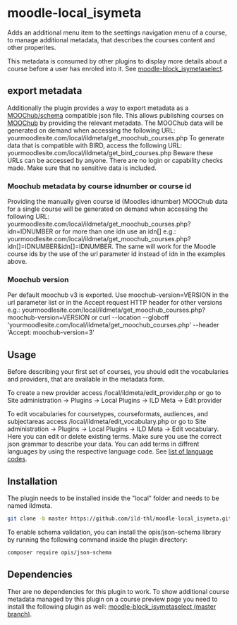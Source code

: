 # moodle-local_isymeta

Adds an additional menu item to the seettings navigation menu of a course, to manage additional metadata, that describes the courses content and other properites.

This metadata is consumed by other plugins to display more details about a course before a user has enroled into it. See [moodle-block_isymetaselect](https://github.com/ild-thl/moodle-block_isymetaselect).

## export metadata

Additionally the plugin provides a way to export metadata as a [MOOChub/schema](https://github.com/MOOChub/schema) compatible json file.
This allows publishing courses on [MOOChub](https://moochub.org/) by providing the relevant metadata.
The MOOChub data will be generated on demand when accessing the following URL: yourmoodlesite.com/local/ildmeta/get_moochub_courses.php
To generate data that is compatible with BIRD, access the following URL: yourmoodlesite.com/local/ildmeta/get_bird_courses.php
Beware these URLs can be accessed by anyone. There are no login or capability checks made. Make sure that no sensitive data is included.

### Moochub metadata by course idnumber or course id

Providing the manually given course id (Moodles idnumber) MOOChub data for a single course will be generated on demand when accessing the following URL: yourmoodlesite.com/local/ildmeta/get_moochub_courses.php?idn=IDNUMBER or for more than one idn use an idn[] e.g.:  yourmoodlesite.com/local/ildmeta/get_moochub_courses.php?idn[]=IDNUMBER&idn[]=IDNUMBER.
The same will work for the Moodle course ids by the use of the url parameter id instead of idn in the examples above.

### Moochub version

Per default moochub v3 is exported. Use moochub-version=VERSION in the url parameter list or in the Accept request HTTP header for other versions e.g.:
yourmoodlesite.com/local/ildmeta/get_moochub_courses.php?moochub-version=VERSION
or
curl --location --globoff 'yourmoodlesite.com/local/ildmeta/get_moochub_courses.php' --header 'Accept: moochub-version=3'  

## Usage

Before describing your first set of courses, you should edit the vocabularies and providers, that are available in the metadata form.

To create a new provider access /local/ildmeta/edit_provider.php or go to Site administration -> Plugins -> Local Plugins -> ILD Meta -> Edit provider

To edit vocabularies for coursetypes, courseformats, audiences, and subjectareas access /local/ildmeta/edit_vocabulary.php or go to Site administration -> Plugins -> Local Plugins -> ILD Meta -> Edit vocabulary. Here you can edit or delete existing terms. Make sure you use the correct json grammar to describe your data. You can add terms in diffrent languages by using the respective language code. See [list of language codes](https://en.wikipedia.org/wiki/List_of_ISO_639-1_codes).

## Installation

The plugin needs to be installed inside the "local" folder and needs to be named ildmeta.

```bash
git clone -b master https://github.com/ild-thl/moodle-local_isymeta.git ildmeta
```

To enable schema validation, you can install the opis/json-schema library by running the following command inside the plugin directory:

```bash
composer require opis/json-schema
```

## Dependencies

Ther are no dependencies for this plugin to work.
To show additional course metadata managed by this plugin on a course preview page you need to install the following plugin as well:
[moodle-block_isymetaselect (master branch)](https://github.com/ild-thl/moodle-block_isymetaselect/tree/master).

